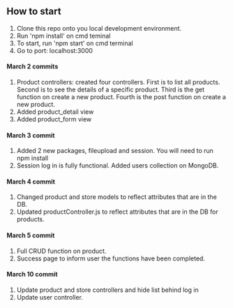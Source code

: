 ## How to start

1. Clone this repo onto you local development environment.
2. Run 'npm install' on cmd teminal
3. To start, run 'npm start' on cmd terminal
4. Go to port: localhost:3000

#### March 2 commits

1. Product controllers: created four controllers. First is to list all products. Second is to see the details of a specific product. Third is the get function on create a new product. Fourth is the post function on create a new product.
2. Added product_detail view
3. Added product_form view

#### March 3 commit

1. Added 2 new packages, fileupload and session. You will need to run npm install
2. Session log in is fully functional. Added users collection on MongoDB.

#### March 4 commit

1. Changed product and store models to reflect attributes that are in the DB.
2. Updated productController.js to reflect attributes that are in the DB for products.

#### March 5 commit

1. Full CRUD function on product.
2. Success page to inform user the functions have been completed.

#### March 10 commit

1. Update product and store controllers and hide list behind log in
2. Update user controller.
